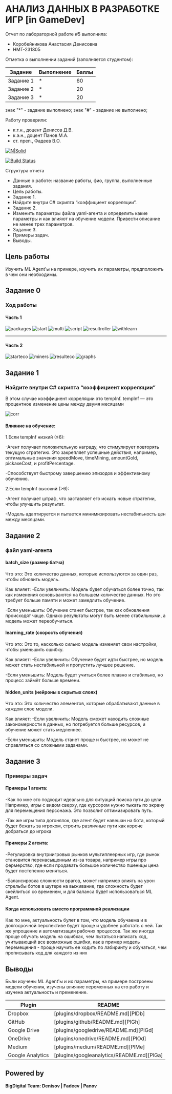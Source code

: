 # АНАЛИЗ ДАННЫХ В РАЗРАБОТКЕ ИГР [in GameDev]
Отчет по лабораторной работе #5 выполнила:
- Коробейникова Анастасия Денисовна
- НМТ-231805

Отметка о выполнении заданий (заполняется студентом):

| Задание | Выполнение | Баллы |
| ------ | ------ | ------ |
| Задание 1 | * | 60 |
| Задание 2 | * | 20 |
| Задание 3 | * | 20 |

знак "*" - задание выполнено; знак "#" - задание не выполнено;

Работу проверили:
- к.т.н., доцент Денисов Д.В.
- к.э.н., доцент Панов М.А.
- ст. преп., Фадеев В.О.

[![N|Solid](https://cldup.com/dTxpPi9lDf.thumb.png)](https://nodesource.com/products/nsolid)

[![Build Status](https://travis-ci.org/joemccann/dillinger.svg?branch=master)](https://travis-ci.org/joemccann/dillinger)

Структура отчета

- Данные о работе: название работы, фио, группа, выполненные задания.
- Цель работы.
- Задание 1.
- Найдите внутри C# скрипта “коэффициент корреляции”.
- Задание 2.
- Изменить параметры файла yaml-агента и определить какие параметры и как влияют на 
обучение модели. Привести описание не менее трех параметров.
- Задание 3.
- Примеры задач.
- Выводы.

## Цель работы
Изучить ML Agent'ы  на примере, изучить их параметры, предположить в чем
они необходимы.


## Задание 0
### Ход работы

#### Часть 1
![packages](https://github.com/splitxd/bigDigital/blob/main/4U5/packages.png)
![start](https://github.com/splitxd/bigDigital/blob/main/4U5/start.png)
![multi](https://github.com/splitxd/bigDigital/blob/main/4U5/multi.png)
![script](https://github.com/splitxd/bigDigital/blob/main/4U5/script.png)
![resultroller](https://github.com/splitxd/bigDigital/blob/main/4U5/resultroller.png)
![withlearn](https://github.com/splitxd/bigDigital/blob/main/4U5/withlearn.png)
_____________________________________________________________________________________________

#### Часть 2
![starteco](https://github.com/splitxd/bigDigital/blob/main/4U5/starteco.png)
![miners](https://github.com/splitxd/bigDigital/blob/main/4U5/economics.png)
![resulteco](https://github.com/splitxd/bigDigital/blob/main/4U5/resulteco.png)
![graphs](https://github.com/splitxd/bigDigital/blob/main/4U5/graphs.png)

## Задание 1
### Найдите внутри C# скрипта “коэффициент корреляции”
В этом случае коэффициент корреляции это tempInf.
tempInf — это процентное изменение цены между двумя месяцами

![corr](https://github.com/splitxd/bigDigital/blob/main/4U5/corr.png)

#### Влияние на обучение:
1.Если tempInf низкий (≤6):

-Агент получает положительную награду, что стимулирует повторять текущую стратегию.
Это закрепляет успешные действия, например, оптимальные значения speedMove, timeMining, 
amountGold, pickaxeCost, и profitPercentage.

-Способствует быстрому завершению эпизодов и эффективному обучению.

2.Если tempInf высокий (>6):

-Агент получает штраф, что заставляет его искать новые стратегии, чтобы улучшить результат.

-Модель адаптируется и пытается минимизировать нестабильность цен между месяцами.

## Задание 2
###  файл yaml-агента

#### batch_size (размер батча)

Что это: Это количество данных, которые используются за один раз, чтобы обновить модель.

Как влияет:
-Если увеличить: Модель будет обучаться более точно, так как изменения основываются на большем количестве данных. Но это требует больше памяти и может замедлить обучение.

-Если уменьшить: Обучение станет быстрее, так как обновления происходят чаще. Однако результаты могут быть менее стабильными, а модель может переобучиться.

#### learning_rate (скорость обучения)

Что это: Это то, насколько сильно модель изменяет свои настройки, чтобы уменьшить ошибку.

Как влияет:
-Если увеличить: Обучение будет идти быстрее, но модель может стать нестабильной и пропустить лучшее решение.

-Если уменьшить: Модель будет учиться более плавно и стабильно, но процесс займёт больше времени.

#### hidden_units (нейроны в скрытых слоях)

Что это: Это количество элементов, которые обрабатывают данные в каждом слое модели.

Как влияет:
-Если увеличить: Модель сможет находить сложные закономерности в данных, но потребуется больше ресурсов, и обучение может стать медленнее.

-Если уменьшить: Модель станет проще и быстрее, но может не справляться со сложными задачами.

## Задание 3
### Примеры задач
#### Примеры 1 агента:
-Как по мне это подходит идеально для ситуаций поиска пути до цели. Например, игры с видом сверху, 
где курсором нужно тыкать по экрану для перемещения персонажа. Это позволит оптимизировать путь.

-Так же игры типа догонялок, где агент будет навешан на бота, который будет бежать за игроком,
строить различные пути как короче добраться до игрока

#### Примеры 2 агента:
-Регулировка внутриигровых рынков мультиплеерных игр, где рынок становится перенасыщенным 
из-за товара, например игры про фермерство, где если продавать большое количество пшеницы
цена будет постепенно меняться. 

-Балансировка сложности врагов, может например влиять на урон стрельбы ботов в шутере 
на выживание, где сложность будет скейлиться со временем, и для баланса будет использоваться 
ML Agent.

#### Когда использовать вместо программной реализации
Как по мне, актуальность булет в том, что модель обучаема и в долгосрочной перспективе 
будет проще и удобнее работать с ней. Так же упрощение и автоматизация рабочих процессов.
Так же иногда проще обучать модель на ошибках, чем пытаться написать код, учитывающий все 
возможные ошибки, как в пример модель перемещения - проще научить ее ходить по лабиринту и 
обучаться, чем прописывать код для каждого из них

## Выводы

Были изучены ML Agent'ы и их параметры, на примере построены модели обучения, изучены влияние переменных на
его работу и изучена актуальность и пременение.

| Plugin | README |
| ------ | ------ |
| Dropbox | [plugins/dropbox/README.md][PlDb] |
| GitHub | [plugins/github/README.md][PlGh] |
| Google Drive | [plugins/googledrive/README.md][PlGd] |
| OneDrive | [plugins/onedrive/README.md][PlOd] |
| Medium | [plugins/medium/README.md][PlMe] |
| Google Analytics | [plugins/googleanalytics/README.md][PlGa] |

## Powered by

**BigDigital Team: Denisov | Fadeev | Panov**
